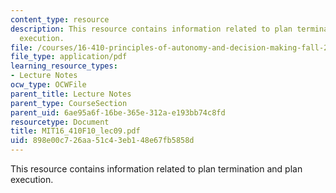 ```yaml
---
content_type: resource
description: This resource contains information related to plan termination and plan
  execution.
file: /courses/16-410-principles-of-autonomy-and-decision-making-fall-2010/898e00c726aa51c43eb148e67fb5858d_MIT16_410F10_lec09.pdf
file_type: application/pdf
learning_resource_types:
- Lecture Notes
ocw_type: OCWFile
parent_title: Lecture Notes
parent_type: CourseSection
parent_uid: 6ae95a6f-16be-365e-312a-e193bb74c8fd
resourcetype: Document
title: MIT16_410F10_lec09.pdf
uid: 898e00c7-26aa-51c4-3eb1-48e67fb5858d
---
```

This resource contains information related to plan termination and plan execution.

